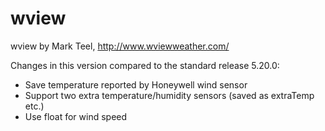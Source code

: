 wview
=====

wview by Mark Teel, http://www.wviewweather.com/

Changes in this version compared to the standard release 5.20.0:
- Save temperature reported by Honeywell wind sensor
- Support two extra temperature/humidity sensors (saved as extraTemp etc.) 
- Use float for wind speed
